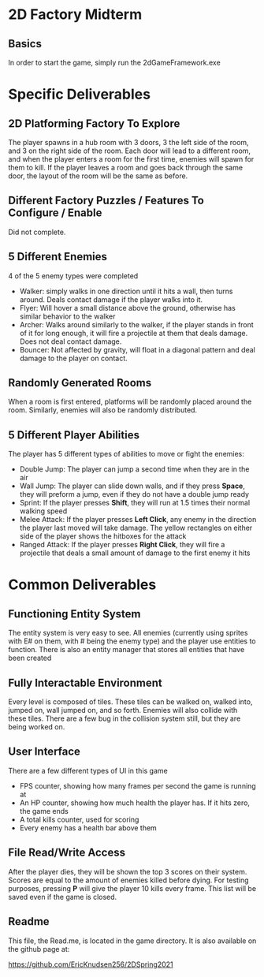# 2D Factory Midterm

## Basics

In order to start the game, simply run the 2dGameFramework.exe

# Specific Deliverables

## 2D Platforming Factory To Explore

The player spawns in a hub room with 3 doors, 3 the left side of the room, and 3 on the right side of the room. Each door will lead to a different room, and when the player enters a room for the first time, enemies will spawn for them to kill. If the player leaves a room and goes back through the same door, the layout of the room will be the same as before.

## Different Factory Puzzles / Features To Configure / Enable

Did not complete.

## 5 Different Enemies

4 of the 5 enemy types were completed

* Walker: simply walks in one direction until it hits a wall, then turns around. Deals contact damage if the player walks into it.
* Flyer: Will hover a small distance above the ground, otherwise has similar behavior to the walker
* Archer: Walks around similarly to the walker, if the player stands in front of it for long enough, it will fire a projectile at them that deals damage. Does not deal contact damage.
* Bouncer: Not affected by gravity, will float in a diagonal pattern and deal damage to the player on contact.

## Randomly Generated Rooms

When a room is first entered, platforms will be randomly placed around the room. Similarly, enemies will also be randomly distributed. 

## 5 Different Player Abilities

The player has 5 different types of abilities to move or fight  the enemies:

- Double Jump: The player can jump a second time when they are in the air
- Wall Jump: The player can slide down walls, and if they press **Space**, they will preform a jump, even if they do not have a double jump ready
- Sprint: If the player presses **Shift**, they will run at 1.5 times their normal walking speed
- Melee Attack: If the player presses **Left Click**, any enemy in the direction the player last moved will take damage. The yellow rectangles on either side of the player shows the hitboxes for the attack
- Ranged Attack: If the player presses **Right Click**, they will fire a projectile that deals a small amount of damage to the first enemy it hits

# Common Deliverables

## Functioning Entity System

The entity system is very easy to see. All enemies (currently using sprites with E# on them, with # being the enemy type) and the player use entities to function. There is also an entity manager that stores all entities that have been created

## Fully Interactable Environment

Every level is composed of tiles. These tiles can be walked on, walked into, jumped on, wall jumped on, and so forth. Enemies will also collide with these tiles. There are a few bug in the collision system still, but they are being worked on.

## User Interface

There are a few different types of UI in this game

- FPS counter, showing how many frames per second the game is running at
- An HP counter, showing how much health the player has. If it hits zero, the game ends
- A total kills counter, used for scoring
- Every enemy has a health bar above them

## File Read/Write Access

After the player dies, they will be shown the top 3 scores on their system. Scores are equal to the amount of enemies killed before dying. For testing purposes, pressing **P** will give the player 10 kills every frame. This list will be saved even if the game is closed.

## Readme

This file, the Read.me, is located in the game directory. It is also available on the github page at:

https://github.com/EricKnudsen256/2DSpring2021